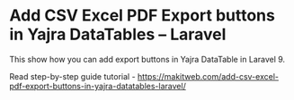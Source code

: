 # Add CSV Excel PDF Export buttons in Yajra DataTables – Laravel

This show how you can add export buttons in Yajra DataTable in Laravel 9.

Read step-by-step guide tutorial - https://makitweb.com/add-csv-excel-pdf-export-buttons-in-yajra-datatables-laravel/
